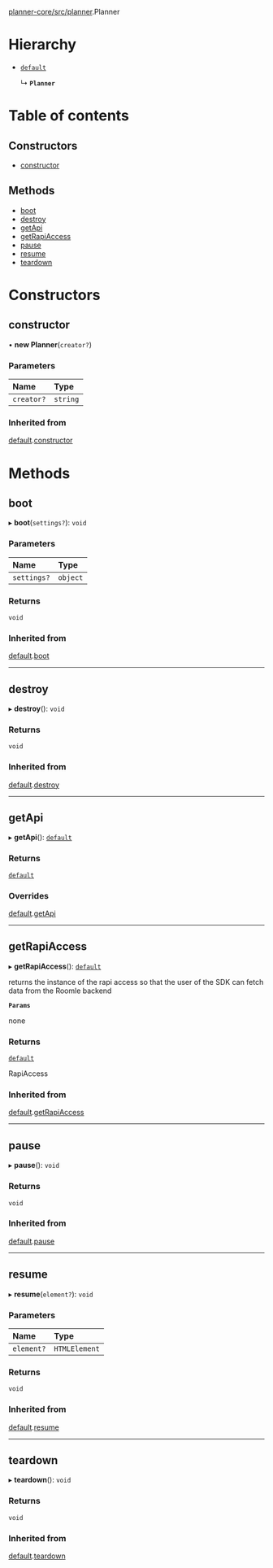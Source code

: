 [planner-core/src/planner](../modules/planner_core_src_planner.md).Planner

# Hierarchy

- [`default`](configurator_core_src_configurator._internal_.default.md)

  ↳ **`Planner`**

# Table of contents

## Constructors

- [constructor](planner_core_src_planner.Planner.md#constructor)

## Methods

- [boot](planner_core_src_planner.Planner.md#boot)
- [destroy](planner_core_src_planner.Planner.md#destroy)
- [getApi](planner_core_src_planner.Planner.md#getapi)
- [getRapiAccess](planner_core_src_planner.Planner.md#getrapiaccess)
- [pause](planner_core_src_planner.Planner.md#pause)
- [resume](planner_core_src_planner.Planner.md#resume)
- [teardown](planner_core_src_planner.Planner.md#teardown)

# Constructors

## constructor

• **new Planner**(`creator?`)

### Parameters

| Name | Type |
| :------ | :------ |
| `creator?` | `string` |

### Inherited from

[default](configurator_core_src_configurator._internal_.default.md).[constructor](configurator_core_src_configurator._internal_.default.md#constructor)

# Methods

## boot

▸ **boot**(`settings?`): `void`

### Parameters

| Name | Type |
| :------ | :------ |
| `settings?` | `object` |

### Returns

`void`

### Inherited from

[default](configurator_core_src_configurator._internal_.default.md).[boot](configurator_core_src_configurator._internal_.default.md#boot)

___

## destroy

▸ **destroy**(): `void`

### Returns

`void`

### Inherited from

[default](configurator_core_src_configurator._internal_.default.md).[destroy](configurator_core_src_configurator._internal_.default.md#destroy)

___

## getApi

▸ **getApi**(): [`default`](planner_core_src_roomle_planner.default.md)

### Returns

[`default`](planner_core_src_roomle_planner.default.md)

### Overrides

[default](configurator_core_src_configurator._internal_.default.md).[getApi](configurator_core_src_configurator._internal_.default.md#getapi)

___

## getRapiAccess

▸ **getRapiAccess**(): [`default`](configurator_core_src_configurator._internal_.default-1.md)

returns the instance of the rapi access so that
the user of the SDK can fetch data from the Roomle backend

**`Params`**

none

### Returns

[`default`](configurator_core_src_configurator._internal_.default-1.md)

RapiAccess

### Inherited from

[default](configurator_core_src_configurator._internal_.default.md).[getRapiAccess](configurator_core_src_configurator._internal_.default.md#getrapiaccess)

___

## pause

▸ **pause**(): `void`

### Returns

`void`

### Inherited from

[default](configurator_core_src_configurator._internal_.default.md).[pause](configurator_core_src_configurator._internal_.default.md#pause)

___

## resume

▸ **resume**(`element?`): `void`

### Parameters

| Name | Type |
| :------ | :------ |
| `element?` | `HTMLElement` |

### Returns

`void`

### Inherited from

[default](configurator_core_src_configurator._internal_.default.md).[resume](configurator_core_src_configurator._internal_.default.md#resume)

___

## teardown

▸ **teardown**(): `void`

### Returns

`void`

### Inherited from

[default](configurator_core_src_configurator._internal_.default.md).[teardown](configurator_core_src_configurator._internal_.default.md#teardown)

